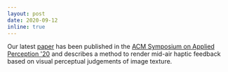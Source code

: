 ```yaml
---
layout: post
date: 2020-09-12
inline: true
---
```


Our latest [paper](https://dl.acm.org/doi/10.1145/3385955.3407927) has been published in the [ACM Symposium on Applied Perception '20](https://dl.acm.org/doi/proceedings/10.1145/3385955) and describes a method to render mid-air haptic feedback based on visual perceptual judgements of image texture. 
